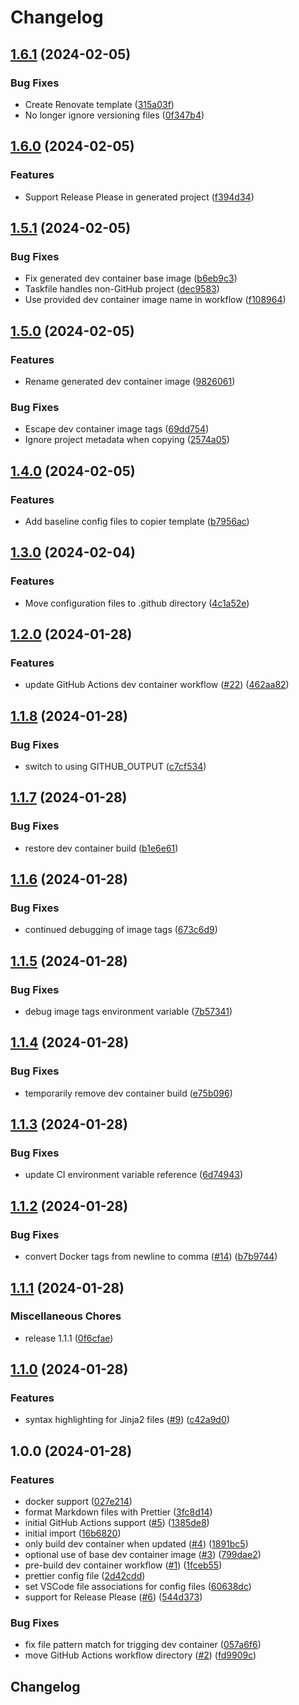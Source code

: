 # Changelog

## [1.6.1](https://github.com/jwbennet/project-base/compare/v1.6.0...v1.6.1) (2024-02-05)


### Bug Fixes

* Create Renovate template ([315a03f](https://github.com/jwbennet/project-base/commit/315a03f602b445fa6e774c03de7e6f801f2c5330))
* No longer ignore versioning files ([0f347b4](https://github.com/jwbennet/project-base/commit/0f347b43a21beff8df91ce270d7399d5a8e27d2b))

## [1.6.0](https://github.com/jwbennet/project-base/compare/v1.5.1...v1.6.0) (2024-02-05)


### Features

* Support Release Please in generated project ([f394d34](https://github.com/jwbennet/project-base/commit/f394d348e61f7e13d85218cdb8cf22cb80bedd08))

## [1.5.1](https://github.com/jwbennet/project-base/compare/v1.5.0...v1.5.1) (2024-02-05)

### Bug Fixes

-   Fix generated dev container base image ([b6eb9c3](https://github.com/jwbennet/project-base/commit/b6eb9c33a63513a95d61d0b500ef4a4717c1c6de))
-   Taskfile handles non-GitHub project ([dec9583](https://github.com/jwbennet/project-base/commit/dec958372f3a001eff921c0f9469c7abe7c3372d))
-   Use provided dev container image name in workflow ([f108964](https://github.com/jwbennet/project-base/commit/f108964ed431b1818af8593e74ba2e426f44679c))

## [1.5.0](https://github.com/jwbennet/project-base/compare/v1.4.0...v1.5.0) (2024-02-05)

### Features

-   Rename generated dev container image ([9826061](https://github.com/jwbennet/project-base/commit/98260610570e8fbbf62de44f5c88a9f18b98c967))

### Bug Fixes

-   Escape dev container image tags ([69dd754](https://github.com/jwbennet/project-base/commit/69dd75491f75da5ea1d3d3f3424508a92c3fcab1))
-   Ignore project metadata when copying ([2574a05](https://github.com/jwbennet/project-base/commit/2574a05e741d22cf2e5782051bb7a1131b7179d1))

## [1.4.0](https://github.com/jwbennet/project-base/compare/v1.3.0...v1.4.0) (2024-02-05)

### Features

-   Add baseline config files to copier template ([b7956ac](https://github.com/jwbennet/project-base/commit/b7956ace217ad972c3732ae4025de2487a22b77d))

## [1.3.0](https://github.com/jwbennet/project-base/compare/v1.2.0...v1.3.0) (2024-02-04)

### Features

-   Move configuration files to .github directory ([4c1a52e](https://github.com/jwbennet/project-base/commit/4c1a52e10159eae5ac770dabead9f94e0f5a6094))

## [1.2.0](https://github.com/jwbennet/project-base/compare/v1.1.8...v1.2.0) (2024-01-28)

### Features

-   update GitHub Actions dev container workflow ([#22](https://github.com/jwbennet/project-base/issues/22)) ([462aa82](https://github.com/jwbennet/project-base/commit/462aa82d415017a0964337808a897460778f7c1d))

## [1.1.8](https://github.com/jwbennet/project-base/compare/v1.1.7...v1.1.8) (2024-01-28)

### Bug Fixes

-   switch to using GITHUB_OUTPUT ([c7cf534](https://github.com/jwbennet/project-base/commit/c7cf53489fee1ce7824d6f14248f96782654c4e5))

## [1.1.7](https://github.com/jwbennet/project-base/compare/v1.1.6...v1.1.7) (2024-01-28)

### Bug Fixes

-   restore dev container build ([b1e6e61](https://github.com/jwbennet/project-base/commit/b1e6e6129de28831c7fd09a8bf04d3f9180e3ce8))

## [1.1.6](https://github.com/jwbennet/project-base/compare/v1.1.5...v1.1.6) (2024-01-28)

### Bug Fixes

-   continued debugging of image tags ([673c6d9](https://github.com/jwbennet/project-base/commit/673c6d960f6714bb3a06b726d31ca9d323fa4fc4))

## [1.1.5](https://github.com/jwbennet/project-base/compare/v1.1.4...v1.1.5) (2024-01-28)

### Bug Fixes

-   debug image tags environment variable ([7b57341](https://github.com/jwbennet/project-base/commit/7b57341604b78189814c805316f9e96426754143))

## [1.1.4](https://github.com/jwbennet/project-base/compare/v1.1.3...v1.1.4) (2024-01-28)

### Bug Fixes

-   temporarily remove dev container build ([e75b096](https://github.com/jwbennet/project-base/commit/e75b096219f0f65d92a4fe2fed831fa4500ac45f))

## [1.1.3](https://github.com/jwbennet/project-base/compare/v1.1.2...v1.1.3) (2024-01-28)

### Bug Fixes

-   update CI environment variable reference ([6d74943](https://github.com/jwbennet/project-base/commit/6d74943b3a110fcd114fd38c042943ce9e70f95a))

## [1.1.2](https://github.com/jwbennet/project-base/compare/v1.1.1...v1.1.2) (2024-01-28)

### Bug Fixes

-   convert Docker tags from newline to comma ([#14](https://github.com/jwbennet/project-base/issues/14)) ([b7b9744](https://github.com/jwbennet/project-base/commit/b7b97443a77edd4819208c27f03ce69745972f89))

## [1.1.1](https://github.com/jwbennet/project-base/compare/v1.1.0...v1.1.1) (2024-01-28)

### Miscellaneous Chores

-   release 1.1.1 ([0f6cfae](https://github.com/jwbennet/project-base/commit/0f6cfae586e23b0c5d61b1693fda37a0f7f78cb0))

## [1.1.0](https://github.com/jwbennet/project-base/compare/v1.0.0...v1.1.0) (2024-01-28)

### Features

-   syntax highlighting for Jinja2 files ([#9](https://github.com/jwbennet/project-base/issues/9)) ([c42a9d0](https://github.com/jwbennet/project-base/commit/c42a9d0884d5d9f03dc02a73f81cf4178e551e87))

## 1.0.0 (2024-01-28)

### Features

-   docker support ([027e214](https://github.com/jwbennet/project-base/commit/027e214c15df1fb8646b48c68e776abe93b3d199))
-   format Markdown files with Prettier ([3fc8d14](https://github.com/jwbennet/project-base/commit/3fc8d14f311211c25c676fef5b0c5c43e08ba4b4))
-   initial GitHub Actions support ([#5](https://github.com/jwbennet/project-base/issues/5)) ([1385de8](https://github.com/jwbennet/project-base/commit/1385de8365c88a1304deada5542d336932dc5bd2))
-   initial import ([16b6820](https://github.com/jwbennet/project-base/commit/16b68209920097b8043dad20134daa81142ce8cb))
-   only build dev container when updated ([#4](https://github.com/jwbennet/project-base/issues/4)) ([1891bc5](https://github.com/jwbennet/project-base/commit/1891bc57d81341e32629d80734bdc17de43a9e16))
-   optional use of base dev container image ([#3](https://github.com/jwbennet/project-base/issues/3)) ([799dae2](https://github.com/jwbennet/project-base/commit/799dae2a1ac7a491ddd46fbfbd4b2cfbda753584))
-   pre-build dev container workflow ([#1](https://github.com/jwbennet/project-base/issues/1)) ([1fceb55](https://github.com/jwbennet/project-base/commit/1fceb55292f66b26911bb3b1bbb0bc588564cbb5))
-   prettier config file ([2d42cdd](https://github.com/jwbennet/project-base/commit/2d42cdd77b4be694009e4dbc2cf8f65b6197204a))
-   set VSCode file associations for config files ([60638dc](https://github.com/jwbennet/project-base/commit/60638dc9fc64ffaa55b3d9384162417b2586d9d9))
-   support for Release Please ([#6](https://github.com/jwbennet/project-base/issues/6)) ([544d373](https://github.com/jwbennet/project-base/commit/544d373e8e33b0a829840647afe2aa3c436d1fa9))

### Bug Fixes

-   fix file pattern match for trigging dev container ([057a6f6](https://github.com/jwbennet/project-base/commit/057a6f6ca4306e01117df1db89903eb26f290d99))
-   move GitHub Actions workflow directory ([#2](https://github.com/jwbennet/project-base/issues/2)) ([fd9909c](https://github.com/jwbennet/project-base/commit/fd9909cfb071301c5ed70b28843cf52196310c7d))

## Changelog
